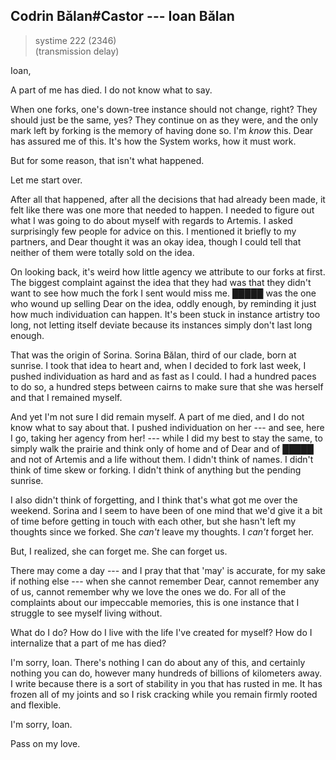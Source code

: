 ## Codrin Bălan#Castor --- Ioan Bălan

> systime 222 (2346)  
> (transmission delay)

Ioan,

A part of me has died. I do not know what to say.

When one forks, one's down-tree instance should not change, right? They should just be the same, yes? They continue on as they were, and the only mark left by forking is the memory of having done so. I'm *know* this. Dear has assured me of this. It's how the System works, how it must work.

But for some reason, that isn't what happened. 

Let me start over.

After all that happened, after all the decisions that had already been made, it felt like there was one more that needed to happen. I needed to figure out what I was going to do about myself with regards to Artemis. I asked surprisingly few people for advice on this. I mentioned it briefly to my partners, and Dear thought it was an okay idea, though I could tell that neither of them were totally sold on the idea.

On looking back, it's weird how little agency we attribute to our forks at first. The biggest complaint against the idea that they had was that they didn't want to see how much the fork I sent would miss me. █████ was the one who wound up selling Dear on the idea, oddly enough, by reminding it just how much individuation can happen. It's been stuck in instance artistry too long, not letting itself deviate because its instances simply don't last long enough.

That was the origin of Sorina. Sorina Bălan, third of our clade, born at sunrise. I took that idea to heart and, when I decided to fork last week, I pushed individuation as hard and as fast as I could. I had a hundred paces to do so, a hundred steps between cairns to make sure that she was herself and that I remained myself.

And yet I'm not sure I did remain myself. A part of me died, and I do not know what to say about that. I pushed individuation on her --- and see, here I go, taking her agency from her! --- while I did my best to stay the same, to simply walk the prairie and think only of home and of Dear and of █████ and not of Artemis and a life without them. I didn't think of names. I didn't think of time skew or forking. I didn't think of anything but the pending sunrise.

I also didn't think of forgetting, and I think that's what got me over the weekend. Sorina and I seem to have been of one mind that we'd give it a bit of time before getting in touch with each other, but she hasn't left my thoughts since we forked. She *can't* leave my thoughts. I *can't* forget her.

But, I realized, she can forget me. She can forget us.

There may come a day --- and I pray that that 'may' is accurate, for my sake if nothing else --- when she cannot remember Dear, cannot remember any of us, cannot remember why we love the ones we do. For all of the complaints about our impeccable memories, this is one instance that I struggle to see myself living without.

What do I do? How do I live with the life I've created for myself? How do I internalize that a part of me has died?

I'm sorry, Ioan. There's nothing I can do about any of this, and certainly nothing you can do, however many hundreds of billions of kilometers away. I write because there is a sort of stability in you that has rusted in me. It has frozen all of my joints and so I risk cracking while you remain firmly rooted and flexible.

I'm sorry, Ioan.

Pass on my love.
